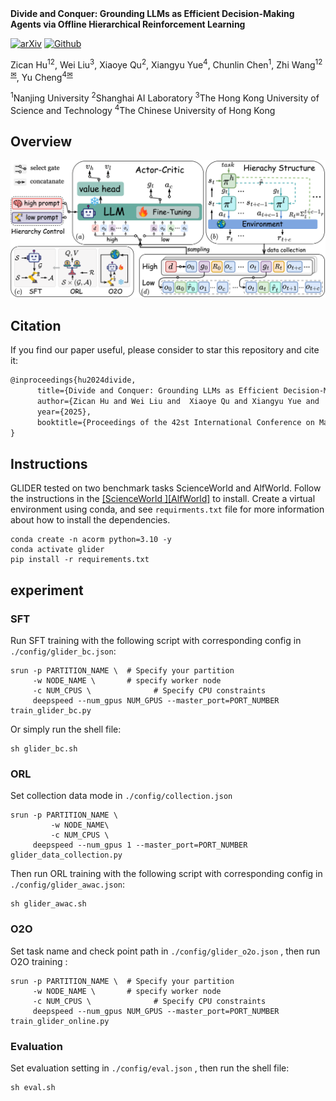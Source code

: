 <div style="display: flex; align-items: center; gap: 2px;">
  <h1 style="margin: 0; font-size: 14px;">Divide and Conquer: Grounding LLMs as Efficient Decision-Making Agents via Offline Hierarchical Reinforcement Learning</h1>
</div>

[![arXiv](https://img.shields.io/badge/ArXiv-2401.12345-b31b1b.svg?logo=arXiv)](https://arxiv.org/abs/2401.12345)
[![Github](https://img.shields.io/badge/GLIDER-000000?style=for-the-badge&logo=github)](https://github.com/NJU-RL/GLIDER)

Zican Hu<sup>12</sup>, Wei Liu<sup>3</sup>, Xiaoye Qu<sup>2</sup>, Xiangyu Yue<sup>4</sup>, Chunlin Chen<sup>1</sup>, Zhi Wang<sup>12</sup><sup>[✉]()</sup>, Yu Cheng<sup>4</sup><sup>[✉]()</sup>

<sup>1</sup>Nanjing University  <sup>2</sup>Shanghai AI Laboratory  <sup>3</sup>The Hong Kong University of Science and Technology  <sup>4</sup>The Chinese University of Hong Kong


## **Overview**

![GLIDER](./fig/method.png)

## **Citation**

If you find our paper useful, please consider to star this repository and cite it:
```tex
@inproceedings{hu2024divide,
      title={Divide and Conquer: Grounding LLMs as Efficient Decision-Making Agents via Offline Hierarchical Reinforcement Learning},     
      author={Zican Hu and Wei Liu and  Xiaoye Qu and Xiangyu Yue and  Chuniln Chen and Zhi Wang and Yu Cheng},
      year={2025},
      booktitle={Proceedings of the 42st International Conference on Machine Learning}
}
```

## **Instructions**

GLIDER tested on two benchmark tasks ScienceWorld and AlfWorld. Follow the instructions in the [[ScienceWorld ]](https://github.com/allenai/ScienceWorld)[[AlfWorld]](https://github.com/alfworld) to install.
Create a virtual environment using conda, and see `requirments.txt` file for more information about how to install the dependencies.

```shell
conda create -n acorm python=3.10 -y
conda activate glider
pip install -r requirements.txt
```

## **experiment**

### SFT

Run SFT training with the following script with corresponding config in ```./config/glider_bc.json```:

```shell
srun -p PARTITION_NAME \  # Specify your partition
     -w NODE_NAME \       # specify worker node
     -c NUM_CPUS \				# Specify CPU constraints
     deepspeed --num_gpus NUM_GPUS --master_port=PORT_NUMBER train_glider_bc.py
```

Or simply run the shell file:

```shell
sh glider_bc.sh
```

### ORL

Set collection data mode in ```./config/collection.json``` 

```shell
srun -p PARTITION_NAME \
 		 -w NODE_NAME\
 		 -c NUM_CPUS \
     deepspeed --num_gpus 1 --master_port=PORT_NUMBER glider_data_collection.py
```

 Then run ORL training with the following script with corresponding config in ```./config/glider_awac.json```:

```shell
sh glider_awac.sh 
```

### O2O

Set task name and check point path in ```./config/glider_o2o.json``` , then run O2O training :

```shell
srun -p PARTITION_NAME \  # Specify your partition
     -w NODE_NAME \       # specify worker node
     -c NUM_CPUS \				# Specify CPU constraints
     deepspeed --num_gpus NUM_GPUS --master_port=PORT_NUMBER train_glider_online.py
```

### Evaluation

Set evaluation setting in ```./config/eval.json``` , then run the shell file:

```shell
sh eval.sh
```

